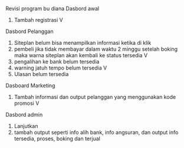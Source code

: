 Revisi program bu diana
Dasbord awal
1. Tambah registrasi V

Dasbord Pelanggan
1. Siteplan belum bisa menampilkan informasi ketika di klik 
2. ⁠pembeli jika tidak membayar dalam waktu 2 minggu setelah boking maka warna siteplan akan kembali ke status tersedia V
3. pengalihan ke bank belum tersedia 
4. warning jatuh tempo belum tersedia V
5. Ulasan belum tersedia

Dasboard Marketing
1.  Tambah informasi dan output pelanggan yang menggunakan kode promosi V

Dasbord admin
1. Lanjutkan
2. ⁠tambah output seperti info alih bank, info angsuran, dan output info tersedia, proses, boking dan terjual